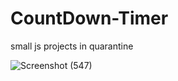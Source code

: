 # CountDown-Timer
small js projects in quarantine 


![Screenshot (547)](https://user-images.githubusercontent.com/54954325/92353719-90cdfe80-f0fe-11ea-8ecc-930ae3cae952.png)
